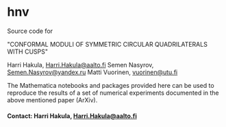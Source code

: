 # hnv
Source code for 

"CONFORMAL MODULI OF SYMMETRIC CIRCULAR QUADRILATERALS WITH CUSPS"

Harri Hakula, Harri.Hakula@aalto.fi
Semen Nasyrov, Semen.Nasyrov@yandex.ru
Matti Vuorinen, vuorinen@utu.fi

The Mathematica notebooks and packages provided here can be used to 
reproduce the results of a set of numerical experiments
documented in the above mentioned paper (ArXiv).

#### Contact: Harri Hakula, Harri.Hakula@aalto.fi